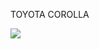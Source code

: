 TOYOTA COROLLA
<!--**lucaskjjj/Lucaskjjj** is a ✨ _special_ ✨ repository because its `README.md` (this file) appears on your GitHub profile.

Here are some ideas to get you started:

- 🔭 I’m currently working on ...
- 🌱 I’m currently learning ...
- 👯 I’m looking to collaborate on ...
- 🤔 I’m looking for help with ...
- 💬 Ask me about ...
- 📫 How to reach me: ...
- 😄 Pronouns: ...
- ⚡ Fun fact: ...
-->
![]([https://media.tenor.com/33o0aWwNkNAAAAAC/initiald-car-race.gif](https://media.tenor.com/iJB9VqZnS0kAAAAC/supra.gif)https://media.tenor.com/iJB9VqZnS0kAAAAC/supra.gif)
